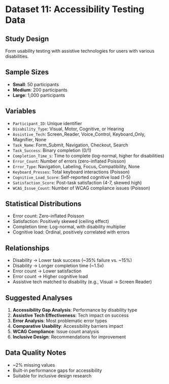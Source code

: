 # Dataset 11: Accessibility Testing Data

## Study Design
Form usability testing with assistive technologies for users with various disabilities.

## Sample Sizes
- **Small**: 50 participants
- **Medium**: 200 participants
- **Large**: 1,000 participants

## Variables
- `Participant_ID`: Unique identifier
- `Disability_Type`: Visual, Motor, Cognitive, or Hearing
- `Assistive_Tech`: Screen_Reader, Voice_Control, Keyboard_Only, Magnifier, None
- `Task_Name`: Form_Submit, Navigation, Checkout, Search
- `Task_Success`: Binary completion (0/1)
- `Completion_Time_s`: Time to complete (log-normal, higher for disabilities)
- `Error_Count`: Number of errors (zero-inflated Poisson)
- `Error_Type`: Navigation, Labeling, Focus, Compatibility, None
- `Keyboard_Presses`: Total keyboard interactions (Poisson)
- `Cognitive_Load_Score`: Self-reported cognitive load (1-5)
- `Satisfaction_Score`: Post-task satisfaction (4-7, skewed high)
- `WCAG_Issue_Count`: Number of WCAG compliance issues (Poisson)

## Statistical Distributions
- Error count: Zero-inflated Poisson
- Satisfaction: Positively skewed (ceiling effect)
- Completion time: Log-normal, with disability multiplier
- Cognitive load: Ordinal, positively correlated with errors

## Relationships
- Disability → Lower task success (~35% failure vs. ~15%)
- Disability → Longer completion time (~1.5x)
- Error count → Lower satisfaction
- Error count → Higher cognitive load
- Assistive tech matched to disability (e.g., Visual → Screen Reader)

## Suggested Analyses
1. **Accessibility Gap Analysis**: Performance by disability type
2. **Assistive Tech Effectiveness**: Tech impact on success
3. **Error Analysis**: Most problematic error types
4. **Comparative Usability**: Accessibility barriers impact
5. **WCAG Compliance**: Issue count analysis
6. **Inclusive Design**: Recommendations for improvement

## Data Quality Notes
- ~2% missing values
- Built-in performance gaps for accessibility
- Suitable for inclusive design research

